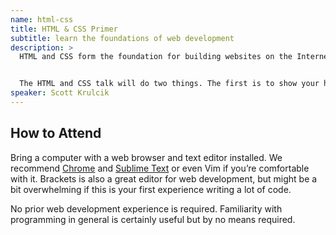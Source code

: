 ```yaml
---
name: html-css
title: HTML & CSS Primer
subtitle: learn the foundations of web development
description: >
  HTML and CSS form the foundation for building websites on the Internet. If you want to learn web development, HTML and CSS should be your first stepping stone. This talk will be interactive: attendees can follow along with the concepts introduced in the slides with the companion tutorial. By the end of the tutorial, participants will have a custom resume website.


  The HTML and CSS talk will do two things. The first is to show your how to write HTML and CSS code that will render a webpage just the way you want. The second is to give you a basic understanding of the structure of webpages, known as the DOM. Both are important if you would like to learn to make more interactive websites using JavaScript.
speaker: Scott Krulcik
---
```

## How to Attend

  Bring a computer with a web browser and text editor installed. We recommend [Chrome][1] and [Sublime Text][2] or even Vim if you’re comfortable with it. Brackets is also a great editor for web development, but might be a bit overwhelming if this is your first experience writing a lot of code.

No prior web development experience is required. Familiarity with programming in general is certainly useful but by no means required.

[1]: https://www.google.com/chrome/browser/desktop/index.html
[2]: http://www.sublimetext.com
